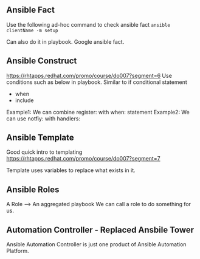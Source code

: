 ## Ansible Fact
Use the following ad-hoc command to check ansible fact
` ansible clientName -m setup `

Can also do it in playbook. Google ansible fact.


## Ansible Construct
https://rhtapps.redhat.com/promo/course/do007?segment=6
Use conditions such as below in playbook. Similar to if conditional statement
* when
* include

Example1: We can combine register: with when: statement
Example2: We can use notfiy: with handlers:

## Ansible Template
Good quick intro to templating
https://rhtapps.redhat.com/promo/course/do007?segment=7

Template uses variables to replace what exists in it.

## Ansible Roles
A Role --> An aggregated playbook
We can call a role to do something for us.

## Automation Controller - Replaced Ansbile Tower
Ansible Automation Controller is just one product of Ansible Automation Platform.



